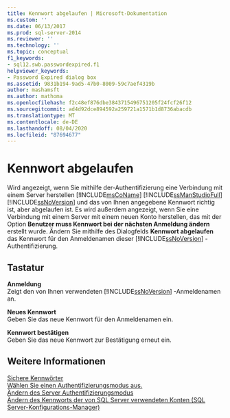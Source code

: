 ```yaml
---
title: Kennwort abgelaufen | Microsoft-Dokumentation
ms.custom: ''
ms.date: 06/13/2017
ms.prod: sql-server-2014
ms.reviewer: ''
ms.technology: ''
ms.topic: conceptual
f1_keywords:
- sql12.swb.passwordexpired.f1
helpviewer_keywords:
- Password Expired dialog box
ms.assetid: 9831b194-9ad5-47b0-8009-59c7aef4319b
author: mashamsft
ms.author: mathoma
ms.openlocfilehash: f2c48ef876dbe3843715496751205f24fcf26f12
ms.sourcegitcommit: ad4d92dce894592a259721a1571b1d8736abacdb
ms.translationtype: MT
ms.contentlocale: de-DE
ms.lasthandoff: 08/04/2020
ms.locfileid: "87694677"
---
```

# <a name="password-expired"></a>Kennwort abgelaufen
  Wird angezeigt, wenn Sie mithilfe der-Authentifizierung eine Verbindung mit einem Server herstellen [!INCLUDE[msCoName](../includes/msconame-md.md)] [!INCLUDE[ssManStudioFull](../includes/ssmanstudiofull-md.md)] [!INCLUDE[ssNoVersion](../includes/ssnoversion-md.md)] und das von Ihnen angegebene Kennwort richtig ist, aber abgelaufen ist. Es wird außerdem angezeigt, wenn Sie eine Verbindung mit einem Server mit einem neuen Konto herstellen, das mit der Option **Benutzer muss Kennwort bei der nächsten Anmeldung ändern** erstellt wurde. Ändern Sie mithilfe des Dialogfelds **Kennwort abgelaufen** das Kennwort für den Anmeldenamen dieser [!INCLUDE[ssNoVersion](../includes/ssnoversion-md.md)] -Authentifizierung.  
  
## <a name="options"></a>Tastatur  
 **Anmeldung**  
 Zeigt den von Ihnen verwendeten [!INCLUDE[ssNoVersion](../includes/ssnoversion-md.md)] -Anmeldenamen an.  
  
 **Neues Kennwort**  
 Geben Sie das neue Kennwort für den Anmeldenamen ein.  
  
 **Kennwort bestätigen**  
 Geben Sie das neue Kennwort zur Bestätigung erneut ein.  
  
## <a name="see-also"></a>Weitere Informationen  
 [Sichere Kennwörter](../relational-databases/security/strong-passwords.md)   
 [Wählen Sie einen Authentifizierungsmodus aus.](../relational-databases/security/choose-an-authentication-mode.md)   
 [Ändern des Server Authentifizierungsmodus](configure-windows/change-server-authentication-mode.md)   
 [Ändern des Kennworts der von SQL Server verwendeten Konten &#40;SQL Server-Konfigurations-Manager&#41;](configure-windows/scm-services-change-the-password-of-the-accounts-used.md)  
  
  
